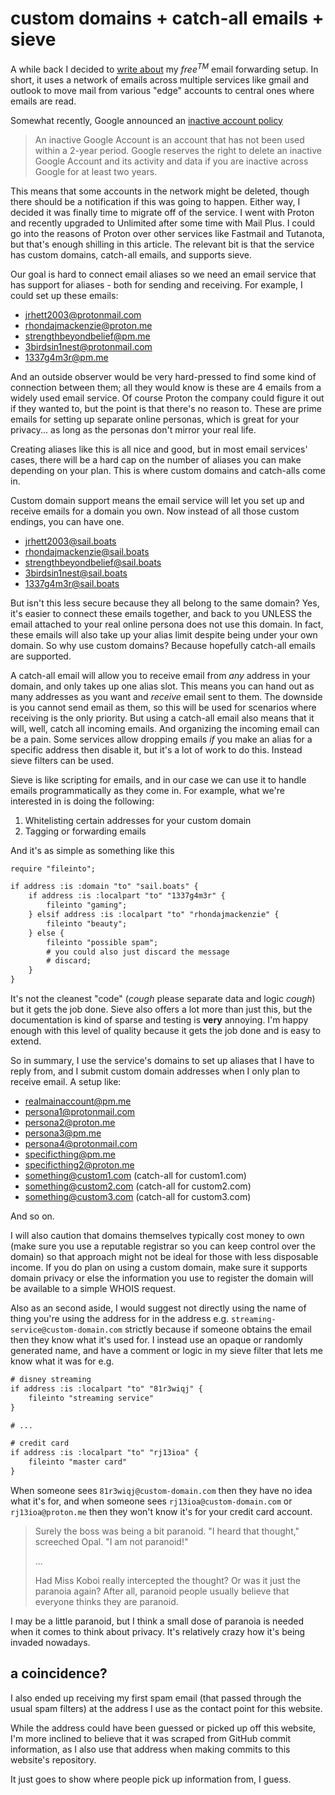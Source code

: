 # custom domains + catch-all emails + sieve

A while back I decided to [write about](/posts/43) my $free^{TM}$ email
forwarding setup. In short, it uses a network of emails across multiple services
like gmail and outlook to move mail from various "edge" accounts to central ones
where emails are read.

Somewhat recently, Google announced an
[inactive account policy](https://support.google.com/accounts/answer/12418290)

> An inactive Google Account is an account that has not been used within a
> 2-year period. Google reserves the right to delete an inactive Google Account
> and its activity and data if you are inactive across Google for at least two
> years.

This means that some accounts in the network might be deleted, though there
should be a notification if this was going to happen. Either way, I decided it
was finally time to migrate off of the service. I went with Proton and recently
upgraded to Unlimited after some time with Mail Plus. I could go into the
reasons of Proton over other services like Fastmail and Tutanota, but that's
enough shilling in this article. The relevant bit is that the service has custom
domains, catch-all emails, and supports sieve.

Our goal is hard to connect email aliases so we need an email service that has
support for aliases - both for sending and receiving. For example, I could set
up these emails:

- jrhett2003@protonmail.com
- rhondajmackenzie@proton.me
- strengthbeyondbelief@pm.me
- 3birdsin1nest@protonmail.com
- 1337g4m3r@pm.me

And an outside observer would be very hard-pressed to find some kind of
connection between them; all they would know is these are 4 emails from a widely
used email service. Of course Proton the company could figure it out if they
wanted to, but the point is that there's no reason to. These are prime emails
for setting up separate online personas, which is great for your privacy... as
long as the personas don't mirror your real life.

Creating aliases like this is all nice and good, but in most email services'
cases, there will be a hard cap on the number of aliases you can make depending
on your plan. This is where custom domains and catch-alls come in.

Custom domain support means the email service will let you set up and receive
emails for a domain you own. Now instead of all those custom endings, you can
have one.

- jrhett2003@sail.boats
- rhondajmackenzie@sail.boats
- strengthbeyondbelief@sail.boats
- 3birdsin1nest@sail.boats
- 1337g4m3r@sail.boats

But isn't this less secure because they all belong to the same domain? Yes, it's
easier to connect these emails together, and back to you UNLESS the email
attached to your real online persona does not use this domain. In fact, these
emails will also take up your alias limit despite being under your own domain.
So why use custom domains? Because hopefully catch-all emails are supported.

A catch-all email will allow you to receive email from _any_ address in your
domain, and only takes up one alias slot. This means you can hand out as many
addresses as you want and _receive_ email sent to them. The downside is you
cannot send email as them, so this will be used for scenarios where receiving is
the only priority. But using a catch-all email also means that it will, well,
catch all incoming emails. And organizing the incoming email can be a pain. Some
services allow dropping emails _if_ you make an alias for a specific address
then disable it, but it's a lot of work to do this. Instead sieve filters can be
used.

Sieve is like scripting for emails, and in our case we can use it to handle
emails programmatically as they come in. For example, what we're interested in
is doing the following:

1. Whitelisting certain addresses for your custom domain
2. Tagging or forwarding emails

And it's as simple as something like this

```txt
require "fileinto";

if address :is :domain "to" "sail.boats" {
    if address :is :localpart "to" "1337g4m3r" {
        fileinto "gaming";
    } elsif address :is :localpart "to" "rhondajmackenzie" {
        fileinto "beauty";
    } else {
        fileinto "possible spam";
        # you could also just discard the message
        # discard;
    }
}
```

It's not the cleanest "code" (_cough_ please separate data and logic _cough_)
but it gets the job done. Sieve also offers a lot more than just this, but the
documentation is kind of sparse and testing is **very** annoying. I'm happy
enough with this level of quality because it gets the job done and is easy to
extend.

So in summary, I use the service's domains to set up aliases that I have to
reply from, and I submit custom domain addresses when I only plan to receive
email. A setup like:

- realmainaccount@pm.me
- persona1@protonmail.com
- persona2@proton.me
- persona3@pm.me
- persona4@protonmail.com
- specificthing@pm.me
- specificthing2@proton.me
- something@custom1.com (catch-all for custom1.com)
- something@custom2.com (catch-all for custom2.com)
- something@custom3.com (catch-all for custom3.com)

And so on.

I will also caution that domains themselves typically cost money to own (make
sure you use a reputable registrar so you can keep control over the domain) so
that approach might not be ideal for those with less disposable income. If you
do plan on using a custom domain, make sure it supports domain privacy or else
the information you use to register the domain will be available to a simple
WHOIS request.

Also as an second aside, I would suggest not directly using the name of thing
you're using the address for in the address e.g.
`streaming-service@custom-domain.com` strictly because if someone obtains the
email then they know what it's used for. I instead use an opaque or randomly
generated name, and have a comment or logic in my sieve filter that lets me know
what it was for e.g.

```txt
# disney streaming
if address :is :localpart "to" "81r3wiqj" {
    fileinto "streaming service"
}

# ...

# credit card
if address :is :localpart "to" "rj13ioa" {
    fileinto "master card"
}
```

When someone sees `81r3wiqj@custom-domain.com` then they have no idea what it's
for, and when someone sees `rj13ioa@custom-domain.com` or `rj13ioa@proton.me`
then they won't know it's for your credit card account.

> Surely the boss was being a bit paranoid. "I heard that thought," screeched
> Opal. "I am not paranoid!"
>
> ...
>
> Had Miss Koboi really intercepted the thought? Or was it just the paranoia
> again? After all, paranoid people usually believe that everyone thinks they
> are paranoid.

I may be a little paranoid, but I think a small dose of paranoia is needed when
it comes to think about privacy. It's relatively crazy how it's being invaded
nowadays.

## a coincidence?

I also ended up receiving my first spam email (that passed through the usual
spam filters) at the address I use as the contact point for this website.

While the address could have been guessed or picked up off this website, I'm
more inclined to believe that it was scraped from GitHub commit information, as
I also use that address when making commits to this website's repository.

It just goes to show where people pick up information from, I guess.
